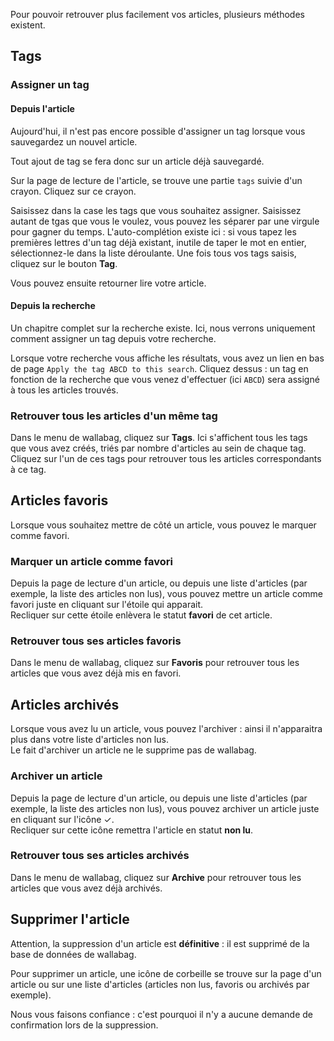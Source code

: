Pour pouvoir retrouver plus facilement vos articles, plusieurs méthodes existent. 

## Tags

### Assigner un tag

#### Depuis l'article

Aujourd'hui, il n'est pas encore possible d'assigner un tag lorsque vous sauvegardez un nouvel article. 

Tout ajout de tag se fera donc sur un article déjà sauvegardé. 

Sur la page de lecture de l'article, se trouve une partie `tags` suivie d'un crayon. Cliquez sur ce crayon. 

Saisissez dans la case les tags que vous souhaitez assigner. Saisissez autant de tgas que vous le voulez, vous pouvez les séparer par une virgule pour gagner du temps. L'auto-complétion existe ici : si vous tapez les premières lettres d'un tag déjà existant, inutile de taper le mot en entier, sélectionnez-le dans la liste déroulante. Une fois tous vos tags saisis, cliquez sur le bouton **Tag**. 

Vous pouvez ensuite retourner lire votre article.

#### Depuis la recherche

Un chapitre complet sur la recherche existe. Ici, nous verrons uniquement comment assigner un tag depuis votre recherche. 

Lorsque votre recherche vous affiche les résultats, vous avez un lien en bas de page `Apply the tag ABCD to this search`. Cliquez dessus : un tag en fonction de la recherche que vous venez d'effectuer (ici `ABCD`) sera assigné à tous les articles trouvés. 

### Retrouver tous les articles d'un même tag

Dans le menu de wallabag, cliquez sur **Tags**. Ici s'affichent tous les tags que vous avez créés, triés par nombre d'articles au sein de chaque tag. Cliquez sur l'un de ces tags pour retrouver tous les articles correspondants à ce tag. 

## Articles favoris
Lorsque vous souhaitez mettre de côté un article, vous pouvez le marquer comme favori. 

### Marquer un article comme favori
Depuis la page de lecture d'un article, ou depuis une liste d'articles (par exemple, la liste des articles non lus), vous pouvez mettre un article comme favori juste en cliquant sur l'étoile qui apparait.  
Recliquer sur cette étoile enlèvera le statut **favori** de cet article. 

### Retrouver tous ses articles favoris
Dans le menu de wallabag, cliquez sur **Favoris** pour retrouver tous les articles que vous avez déjà mis en favori.

## Articles archivés
Lorsque vous avez lu un article, vous pouvez l'archiver : ainsi il n'apparaitra plus dans votre liste d'articles non lus.  
Le fait d'archiver un article ne le supprime pas de wallabag. 

### Archiver un article
Depuis la page de lecture d'un article, ou depuis une liste d'articles (par exemple, la liste des articles non lus), vous pouvez archiver un article juste en cliquant sur l'icône ✓.  
Recliquer sur cette icône remettra l'article en statut **non lu**.

### Retrouver tous ses articles archivés
Dans le menu de wallabag, cliquez sur **Archive** pour retrouver tous les articles que vous avez déjà archivés.

## Supprimer l'article

Attention, la suppression d'un article est **définitive** : il est supprimé de la base de données de wallabag.

Pour supprimer un article, une icône de corbeille se trouve sur la page d'un article ou sur une liste d'articles (articles non lus, favoris ou archivés par exemple). 

Nous vous faisons confiance : c'est pourquoi il n'y a aucune demande de confirmation lors de la suppression. 